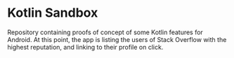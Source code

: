 # Kotlin Sandbox

Repository containing proofs of concept of some Kotlin features for Android.
At this point, the app is listing the users of Stack Overflow with the highest reputation,
 and linking to their profile on click.